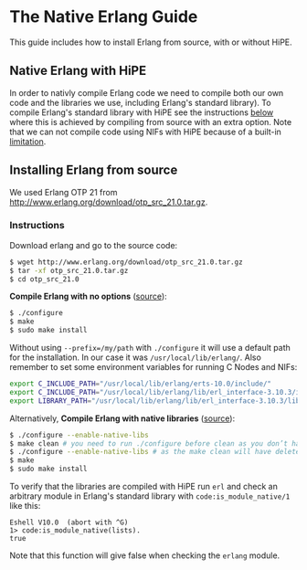 # The Native Erlang Guide
This guide includes how to install Erlang from source, with or without HiPE.


## Native Erlang with HiPE

In order to nativly compile Erlang code we need to compile both our own code and
the libraries we use, including Erlang's standard library).
To compile Erlang's standard library with HiPE see the instructions [below](#native) where this is achieved by compiling from source with an extra option.
Note that we can not compile code using NIFs with HiPE because of a built-in [limitation](http://erlang.org/doc/man/HiPE_app.html#feature-limitations).


## Installing Erlang from source
We used Erlang OTP 21 from http://www.erlang.org/download/otp_src_21.0.tar.gz.

### Instructions
Download erlang and go to the source code:
```bash
$ wget http://www.erlang.org/download/otp_src_21.0.tar.gz
$ tar -xf otp_src_21.0.tar.gz
$ cd otp_src_21.0
```

<a name="native"></a>
**Compile Erlang with no options** ([source](http://erlang.org/doc/installation_guide/INSTALL.html)):
``` bash
$ ./configure
$ make
$ sudo make install

```
Without using `--prefix=/my/path` with `./configure` it will use a default path for the installation.
In our case it was `/usr/local/lib/erlang/`.
Also remember to set some environment variables for running C Nodes and NIFs:
```bash
export C_INCLUDE_PATH="/usr/local/lib/erlang/erts-10.0/include/"
export C_INCLUDE_PATH="/usr/local/lib/erlang/lib/erl_interface-3.10.3/include/:$C_INCLUDE_PATH"
export LIBRARY_PATH="/usr/local/lib/erlang/lib/erl_interface-3.10.3/lib/"
```

Alternatively, **Compile Erlang with native libraries** ([source](http://erlang.org/pipermail/erlang-questions/2014-April/078460.html)):
``` bash
$ ./configure --enable-native-libs
$ make clean # you need to run ./configure before clean as you don’t have a Makefile otherwise
$ ./configure --enable-native-libs # as the make clean will have deleted the settings
$ make
$ sudo make install

```
To verify that the libraries are compiled with HiPE run `erl` and check an arbitrary module in Erlang's standard library with `code:is_module_native/1` like this:
```
Eshell V10.0  (abort with ^G)
1> code:is_module_native(lists).
true
```
Note that this function will give false when checking the `erlang` module.
